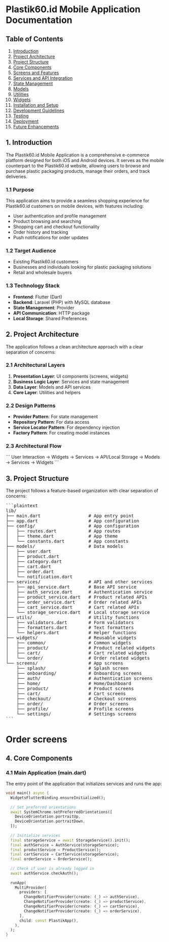 # Plastik60.id Mobile Application Documentation

## Table of Contents

1. [Introduction](#1-introduction)
2. [Project Architecture](#2-project-architecture)
3. [Project Structure](#3-project-structure)
4. [Core Components](#4-core-components)
5. [Screens and Features](#5-screens-and-features)
6. [Services and API Integration](#6-services-and-api-integration)
7. [State Management](#7-state-management)
8. [Models](#8-models)
9. [Utilities](#9-utilities)
10. [Widgets](#10-widgets)
11. [Installation and Setup](#11-installation-and-setup)
12. [Development Guidelines](#12-development-guidelines)
13. [Testing](#13-testing)
14. [Deployment](#14-deployment)
15. [Future Enhancements](#15-future-enhancements)

## 1. Introduction

The Plastik60.id Mobile Application is a comprehensive e-commerce platform designed for both iOS and Android devices. It serves as the mobile counterpart to the Plastik60.id website, allowing users to browse and purchase plastic packaging products, manage their orders, and track deliveries.

### 1.1 Purpose

This application aims to provide a seamless shopping experience for Plastik60.id customers on mobile devices, with features including:

- User authentication and profile management
- Product browsing and searching
- Shopping cart and checkout functionality
- Order history and tracking
- Push notifications for order updates

### 1.2 Target Audience

- Existing Plastik60.id customers
- Businesses and individuals looking for plastic packaging solutions
- Retail and wholesale buyers

### 1.3 Technology Stack

- **Frontend**: Flutter (Dart)
- **Backend**: Laravel (PHP) with MySQL database
- **State Management**: Provider
- **API Communication**: HTTP package
- **Local Storage**: Shared Preferences

## 2. Project Architecture

The application follows a clean architecture approach with a clear separation of concerns:

### 2.1 Architectural Layers

1. **Presentation Layer**: UI components (screens, widgets)
2. **Business Logic Layer**: Services and state management
3. **Data Layer**: Models and API services
4. **Core Layer**: Utilities and helpers

### 2.2 Design Patterns

- **Provider Pattern**: For state management
- **Repository Pattern**: For data access
- **Service Locator Pattern**: For dependency injection
- **Factory Pattern**: For creating model instances

### 2.3 Architectural Flow

\`\`\`
User Interaction → Widgets → Services → API/Local Storage → Models → Services → Widgets
\`\`\`

## 3. Project Structure

The project follows a feature-based organization with clear separation of concerns:
<pre lang="markdown">
```plaintext
lib/
├── main.dart                  # App entry point
├── app.dart                   # App configuration
├── config/                    # App configuration
│   ├── routes.dart            # App routes
│   ├── theme.dart             # App theme
│   └── constants.dart         # App constants
├── models/                    # Data models
│   ├── user.dart
│   ├── product.dart
│   ├── category.dart
│   ├── cart.dart
│   ├── order.dart
│   └── notification.dart
├── services/                  # API and other services
│   ├── api_service.dart       # Base API service
│   ├── auth_service.dart      # Authentication service
│   ├── product_service.dart   # Product related APIs
│   ├── order_service.dart     # Order related APIs
│   ├── cart_service.dart      # Cart related APIs
│   └── storage_service.dart   # Local storage service
├── utils/                     # Utility functions
│   ├── validators.dart        # Form validators
│   ├── formatters.dart        # Text formatters
│   └── helpers.dart           # Helper functions
├── widgets/                   # Reusable widgets
│   ├── common/                # Common widgets
│   ├── product/               # Product related widgets
│   ├── cart/                  # Cart related widgets
│   └── order/                 # Order related widgets
└── screens/                   # App screens
    ├── splash/                # Splash screen
    ├── onboarding/            # Onboarding screens
    ├── auth/                  # Authentication screens
    ├── home/                  # Home/Dashboard
    ├── product/               # Product screens
    ├── cart/                  # Cart screens
    ├── checkout/              # Checkout screens
    ├── order/                 # Order screens
    ├── profile/               # Profile screens
    └── settings/              # Settings screens
```
</pre>

# Order screens



## 4. Core Components

### 4.1 Main Application (main.dart)

The entry point of the application that initializes services and runs the app:

```dart
void main() async {
  WidgetsFlutterBinding.ensureInitialized();
  
  // Set preferred orientations
  await SystemChrome.setPreferredOrientations([
    DeviceOrientation.portraitUp,
    DeviceOrientation.portraitDown,
  ]);
  
  // Initialize services
  final storageService = await StorageService().init();
  final authService = AuthService(storageService);
  final productService = ProductService();
  final cartService = CartService(storageService);
  final orderService = OrderService();
  
  // Check if user is already logged in
  await authService.checkAuth();
  
  runApp(
    MultiProvider(
      providers: [
        ChangeNotifierProvider(create: (_) => authService),
        ChangeNotifierProvider(create: (_) => productService),
        ChangeNotifierProvider(create: (_) => cartService),
        ChangeNotifierProvider(create: (_) => orderService),
      ],
      child: const PlastikApp(),
    ),
  );
}
